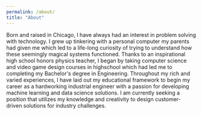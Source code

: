 ```yaml
---
permalink: /about/
title: "About"
---
```

Born and raised in Chicago, I have always had an interest in problem solving with technology. 
I grew up tinkering with a personal computer my parents had given me which led to a life-long curiosity of trying to understand how these seemingly magical systems functioned. 
Thanks to an inspirational high school honors physics teacher, I began by taking computer science and video game design courses in highschool which had led me to completing my Bachelor's degree in Engineering. 
Throughout my rich and varied experiences, I have laid out my educational framework to begin my career as a hardworking industrial engineer with a passion for developing machine learning and data science solutions. 
I am currently seeking a position that utilizes my knowledge and creativity to design customer-driven solutions for industry challenges.
